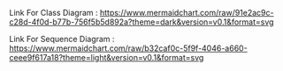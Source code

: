 Link For Class Diagram : https://www.mermaidchart.com/raw/91e2ac9c-c28d-4f0d-b77b-756f5b5d892a?theme=dark&version=v0.1&format=svg

Link For Sequence Diagram : https://www.mermaidchart.com/raw/b32caf0c-5f9f-4046-a660-ceee9f617a18?theme=light&version=v0.1&format=svg
